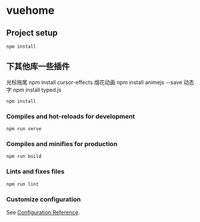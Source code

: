 # vuehome

## Project setup
```
npm install
```
## 

## 下其他库一些插件
光标拖尾
npm install cursor-effects
烟花动画
npm install animejs --save
动态字
npm install typed.js
```
npm install
```

### Compiles and hot-reloads for development
```
npm run serve
```

### Compiles and minifies for production
```
npm run build
```

### Lints and fixes files
```
npm run lint
```

### Customize configuration
See [Configuration Reference](https://cli.vuejs.org/config/).
